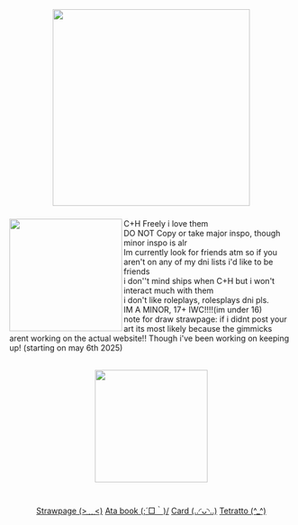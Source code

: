 
<div align="center">
  <img height="350" src="https://limbuscompany.wiki.gg/images/d/d6/Story_Carnival_Parade_4_BG.png?6bcba5"  />
</div>

###

<img align="left" height="200" src="https://limbuscompany.wiki.gg/images/thumb/d/d3/Dulcinea_Idle_Sprite.png/229px-Dulcinea_Idle_Sprite.png?9c50a4"  />

###

<p align="left">C+H Freely i love them<br>DO NOT Copy or take major inspo, though minor inspo is alr<br>Im currently look for friends atm so if you aren't on any of my dni lists i'd like to be friends<br>i don''t mind ships when C+H but i won't interact much with them<br>i don't like roleplays, rolesplays dni pls.<br>IM A MINOR, 17+ IWC!!!!(im under 16)<br>note for draw strawpage: if i didnt post your art its most likely because the gimmicks arent working on the actual website!! Though i've been working on keeping up! (starting on may 6th 2025)</p><br>
<div align="center">
  <img height="200" src="https://pixelsafari.neocities.org/dividers/purpleroselace.gif"  />
</div> <br>

###

###

<p align="center"><a href="https://morgio.straw.page/">Strawpage (>﹏<)</a>
    <a href="https://morgio.atabook.org/">Ata book (;´□｀)/</a>
  <a href="https://morgiosbasics.carrd.co/">Card (..◜ᴗ◝..)</a>
  <a href="https://tetratto.com/@morgio">Tetratto (^_^)</a>
